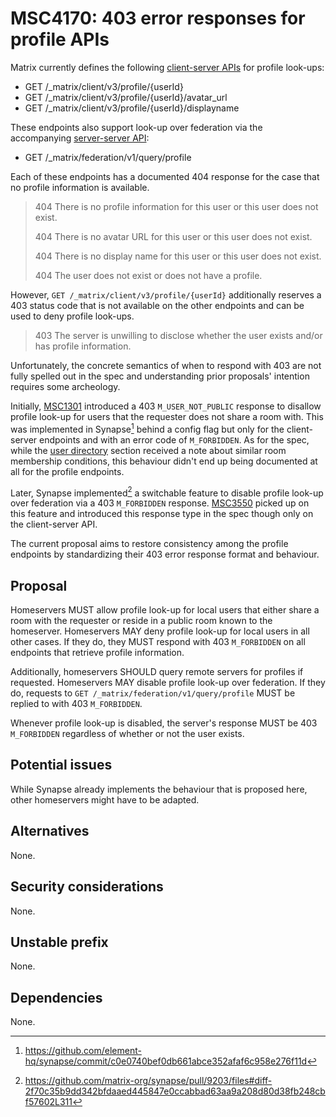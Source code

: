 # MSC4170: 403 error responses for profile APIs

Matrix currently defines the following [client-server APIs] for profile look-ups:

- GET /_matrix/client/v3/profile/{userId}
- GET /_matrix/client/v3/profile/{userId}/avatar_url
- GET /_matrix/client/v3/profile/{userId}/displayname

These endpoints also support look-up over federation via the accompanying
[server-server API]:

- GET /_matrix/federation/v1/query/profile

Each of these endpoints has a documented 404 response for the case that no profile
information is available.

> 404 	There is no profile information for this user or this user does not exist.
>
> 404 	There is no avatar URL for this user or this user does not exist.
>
> 404 	There is no display name for this user or this user does not exist.
>
> 404 	The user does not exist or does not have a profile.

However, `GET /_matrix/client/v3/profile/{userId}` additionally reserves a 403
status code that is not available on the other endpoints and can be used to deny
profile look-ups.

> 403 	The server is unwilling to disclose whether the user exists and/or has profile information.

Unfortunately, the concrete semantics of when to respond with 403 are not fully
spelled out in the spec and understanding prior proposals' intention requires some
archeology.

Initially, [MSC1301] introduced a 403 `M_USER_NOT_PUBLIC` response to disallow
profile look-up for users that the requester does not share a room with. This was
implemented in Synapse[^1] behind a config flag but only for the client-server
endpoints and with an error code of `M_FORBIDDEN`. As for the spec, while the
[user directory] section received a note about similar room membership conditions,
this behaviour didn't end up being documented at all for the profile endpoints.

Later, Synapse implemented[^2] a switchable feature to disable profile look-up
over federation via a 403 `M_FORBIDDEN` response. [MSC3550] picked up on this
feature and introduced this response type in the spec though only on the
client-server API.

The current proposal aims to restore consistency among the profile endpoints
by standardizing their 403 error response format and behaviour.


## Proposal

Homeservers MUST allow profile look-up for local users that either share a room
with the requester or reside in a public room known to the homeserver. Homeservers
MAY deny profile look-up for local users in all other cases. If they do, they MUST
respond with 403 `M_FORBIDDEN` on all endpoints that retrieve profile information.

Additionally, homeservers SHOULD query remote servers for profiles if requested.
Homeservers MAY disable profile look-up over federation. If they do, requests to
`GET /_matrix/federation/v1/query/profile` MUST be replied to with 403 `M_FORBIDDEN`.

Whenever profile look-up is disabled, the server's response MUST be 403 `M_FORBIDDEN`
regardless of whether or not the user exists.


## Potential issues

While Synapse already implements the behaviour that is proposed here, other
homeservers might have to be adapted.


## Alternatives

None.


## Security considerations

None.


## Unstable prefix

None.


## Dependencies

None.


[^1]: https://github.com/element-hq/synapse/commit/c0e0740bef0db661abce352afaf6c958e276f11d
[^2]: https://github.com/matrix-org/synapse/pull/9203/files#diff-2f70c35b9dd342bfdaaed445847e0ccabbad63aa9a208d80d38fb248cbf57602L311

[MSC1301]: https://docs.google.com/document/d/1G7JjyTuJlZHieuAflGFWmdKyNViGGLRTWON7AMl0wrM/edit
[MSC3550]: https://github.com/matrix-org/matrix-spec-proposals/pull/3550
[client-server APIs]: https://spec.matrix.org/v1.11/client-server-api/#profiles
[server-server API]: https://spec.matrix.org/v1.11/server-server-api/#get_matrixfederationv1queryprofile
[user directory]: https://spec.matrix.org/v1.11/client-server-api/#post_matrixclientv3user_directorysearch
